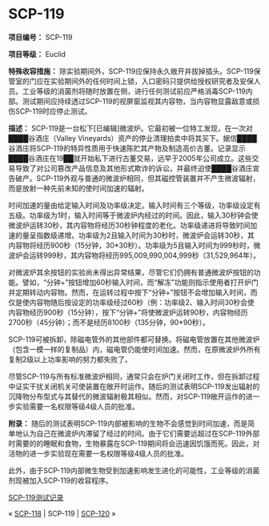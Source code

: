 # SCP-119
                        


**项目编号：** SCP-119

**项目等级：** Euclid

**特殊收容措施：** 除实验期间外，SCP-119应保持永久敞开并拔掉插头。SCP-119保管室的门应在实验期间外的任何时间上锁，入口密码只提供给授权研究者及安保人员。工业等级的消菌剂将随时放置在侧，进行任何测试前应严格消毒SCP-119内部。测试期间应持续透过SCP-119的视屏窗监视其内容物，当内容物显露敌意或损伤SCP-119时应停止测试。

**描述：** SCP-119是一台松下[已编辑]微波炉。它最初被一位特工发现，在一次对████谷酒庄（Valley Vineyards）资产的停业清理拍卖中将其买下。据信████谷酒庄将SCP-119的特异性质用于快速陈贮其产物及制造高价古董。记录显示████谷酒庄在19██就开始私下进行古董交易，远早于2005年公司成立。这些交易导致了对公司篡改产品信息及其他形式欺诈的诉讼，并最终迫使████谷酒庄宣告破产。SCP-119外观与普通的微波炉相同，但其磁控管装置并不产生微波辐射，而是放射一种先前未知的使时间加速的辐射。

时间加速的量由给定输入时间及功率级决定。输入时间有三个等级，功率级设定有五级。功率级为1时，输入时间等于微波炉内经过的时间。因此，输入30秒钟会使微波炉运转30秒，其内容物将经历30秒钟程度的老化。功率级递进将导致时间加速的量呈指数级递增。功率级为2且输入时间为30秒时，微波炉会运转30秒，其内容物将经历900秒（15分钟，30*30秒）。功率级为5且输入时间为999秒时，微波炉会运转999秒，其内容物将经历995,009,990,004,999秒（31,529,964年）。

对微波炉其余按钮的实验尚未得出异常结果，尽管它们仍拥有普通微波炉按钮的功能。譬如，“分钟+”按钮增加60秒输入时间，而“解冻”功能则指示使用者打开炉门并定期转动内容物。然而，在运转过程中按下“分钟+”按钮不会增加输入时间，而仅是使内容物随后按设定的功率级经过60秒（例：功率级2、输入时间30秒会使内容物经历900秒（15分钟），按下“分钟+”将使微波炉运转90秒，内容物经历2700秒（45分钟）；而不是经历8100秒（135分钟，90*90秒）。

SCP-119可被拆卸，除磁电管外的其他部件都可替换。将磁电管放置在其他微波炉（包含一模一样的复制品）内，磁电管仍能使时间加速。然而，在原微波炉外所有复制2级以上功率影响的努力都失败了。

尽管SCP-119与所有标准微波炉相同，通常只会在炉门关闭时工作，但在拆卸过程中证实干扰关闭机关可使装置在敞开时运作。随后的测试表明SCP-119发出辐射的沉降物分布型式与其替代的微波辐射极其相似。然而，对SCP-119敞开运作的进一步实验需要一名权限等级4级人员的批准。

**附录：** 随后的测试表明SCP-119内部被影响的生物不会感觉到时间加速，而是简单地认为自己在微波炉内滞留了经过的时间。由于它们需要远超过在SCP-119外部时需要的的睡眠和食物，生物暴露在SCP-119期间将会迅速因饥饿而死。因此，对活物的进一步实验现在需要一名权限等级4级人员的批准。

此外，由于SCP-119内部微生物受到加速影响发生进化的可能性，工业等级的消菌剂现被加入SCP-119的收容程序。

[SCP-119测试记录](/test-log-for-scp-119)



« [SCP-118](/scp-118) | SCP-119 | [SCP-120](/scp-120) »





                    